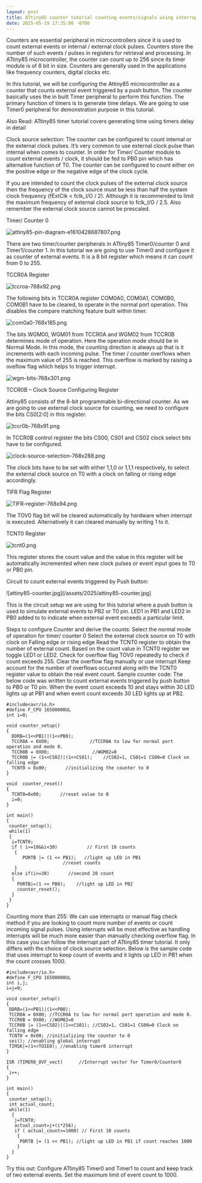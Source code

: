 ```yaml
---
layout: post
title: ATtiny85 counter tutorial counting events/signals using interrupts
date: 2025-05-19 17:35:00 -0700
---
```


Counters are essential peripheral in microcontrollers since it is used to count external events or internal / external clock pulses. Counters store the number of such events / pulses in registers for retrieval and processing. In ATtiny85 microcontroller, the counter can count up to 256 since its timer module is of 8 bit in size. Counters are generally used in the applications like frequency counters, digital clocks etc.

In this tutorial, we will be configuring the Attiny85 microcontroller as a counter that counts external event triggered by a push button. The counter basically uses the in built Timer peripheral to perform this function. The primary function of timers is to generate time delays. We are going to use Timer0 peripheral for demonstration purpose in this tutorial.

Also Read: ATtiny85 timer tutorial covers generating time using timers delay in detail

Clock source selection:
The counter can be configured to count internal or the external clock pulses. It’s very common to use external clock pulse than internal when comes to counter. In order for Timer/ Counter module to count external events / clock, it should be fed to PB0 pin which has alternative function of T0. The counter can be configured to count either on the positive edge or the negative edge of the clock cycle.

If you are intended to count the clock pulses of the external clock source then the frequency of the clock source must be less than half the system clock frequency (fExtClk < fclk_I/O / 2). Although it is recommended to limit the maximum frequency of external clock source to fclk_I/O / 2.5. Also remember the external clock source cannot be prescaled.

Timer/ Counter 0

![attiny85-pin-diagram-e1610428687807.png](/assets/2025/attiny85-pin-diagram-e1610428687807.png)

There are two timer/counter peripherals in ATtiny85 Timer0/counter 0 and Timer1/counter 1. In this tutorial we are going to use Timer0 and configure it as counter of external events. It is a 8 bit register which means it can count from 0 to 255.

TCCR0A Register
 
![tccroa-768x92.png](/assets/2025/tccroa-768x92.png)


The following bits in TCCR0A register COM0A0, COM0A1, COM0B0, COM0B1 have to be cleared, to operate in the normal port operation. This disables the compare matching feature built within timer.

![com0a0-768x185.png](/assets/2025/com0a0-768x185.png)

The bits WGM00, WGM01 from TCCR0A and WGM02 from TCCR0B determines mode of operation. Here the operation mode should be in Normal Mode. In this mode, the counting direction is always up that is it increments with each incoming pulse. The timer / counter overflows when the maximum value of 255 is reached. This overflow is marked by raising a oveflow flag which helps to trigger interrupt.

![wgm-bits-768x301.png](/assets/2025/wgm-bits-768x301.png)

TCCR0B – Clock Source Configuring Register

Attiny85 consists of the 8-bit programmable bi-directional counter. As we are going to use external clock source for counting, we need to configure the bits CS0[2:0] in this register.

![tccr0b-768x91.png](/assets/2025/tccr0b-768x91.png)

In TCCR0B control register the bits CS00, CS01 and CS02 clock select bits have to be configured.

![clock-source-selection-768x288.png](/assets/2025/clock-source-selection-768x288.png)

The clock bits have to be set with either 1,1,0 or 1,1,1 respectively, to select the external clock source on T0 with a clock on falling or rising edge accordingly.

TIFR Flag Register

![TIFR-register-768x94.png](/assets/2025/TIFR-register-768x94.png)

The TOV0 flag bit will be cleared automatically by hardware when interrupt is executed. Alternatively it can cleared manually by writing 1 to it.

TCNT0 Register

![tcnt0.png](/assets/2025/tcnt0.png)

This register stores the count value and the value in this register will be automatically incremented when new clock pulses or event input goes to T0 or PB0 pin. 

Circuit to count external events triggered by Push button:

![attiny85-counter.jpg](/assets/2025/attiny85-counter.jpg]

This is the circuit setup we are using for this tutorial where a push button is used to simulate external events to PB2 or T0 pin.  LED1 in PB1 and LED2 in PB0 added to to indicate when external event exceeds a particular limit.

Steps to configure Counter and derive the counts:
Select the normal mode of operation for timer/ counter 0
Select the external clock source on T0 with clock on Falling edge or rising edge
Read the TCNT0 register to obtain the number of external count.
Based on the count value in TCNT0 register we toggle LED1 or LED2.
Check for overflow flag TOV0 repeatedly to check if count exceeds 255.
Clear the overflow flag manually or use interrupt
Keep account for the number of overflows occurred along with the TCNT0 register value to obtain the real event count.
Sample counter code:
The below code was written to count external events triggered by push button to PB0 or T0 pin. When the event count exceeds 10 and stays within 30 LED lights up at PB1 and when event count exceeds 30 LED lights up at PB2.

```
#include<avr/io.h>
#define F_CPU 16500000UL
int i=0;

void counter_setup() 
{
  DDRB=(1<<PB1)|(1<<PB0);
  TCCR0A = 0X00;               //TCCR0A to low for normal port operation and mode 0.
  TCCR0B = 0X00;                //WGM02=0
  TCCR0B |= (1<<CS02)|(1<<CS01);    //CS02=1, CS01=1 CS00=0 Clock on falling edge
  TCNT0 = 0x00;       //initializing the counter to 0
}

void  counter_reset()
{
  TCNT0=0x00;       //reset value to 0 
  i=0;
}

int main() 
{
 counter_setup();
 while(1)
 {
  i=TCNT0;
  if ( i>=10&&i<30)           // First 10 counts
   { 
      PORTB |= (1 << PB1);   //light up LED in PB1   
                     //reset counts
   }
  else if(i>=30)       //second 20 count
  {
    PORTB|=(1 << PB0);    //light up LED in PB2
    counter_reset();
  } 
 }
}
```

Counting more than 255:
We can use interrupts or manual flag check method if you are looking to count more number of events or count incoming signal pulses. Using interrupts will be most effective as handling interrupts will be much more easier than manually checking overflow flag. In this case you can follow the interrupt part of ATtiny85 timer tutorial. It only differs with the choice of clock source selection. Below is the sample code that uses interrupt to keep count of events and it lights up LED in PB1 when the count crosses 1000.

```
#include<avr/io.h> 
#define F_CPU 16500000UL 
int i,j;
i=j=0;
 
void counter_setup() 
{ 
 DDRB=(1<<PB1)|(1<<PB0); 
 TCCR0A = 0X00; //TCCR0A to low for normal port operation and mode 0. 
 TCCR0B = 0X00; //WGM02=0 
 TCCR0B |= (1<<CS02)|(1<<CS01); //CS02=1, CS01=1 CS00=0 Clock on falling edge 
 TCNT0 = 0x00; //initializing the counter to 0 
 sei(); //enabling global interrupt
 TIMSK|=(1<<TOIE0); //enabling timer0 interrupt
} 

ISR (TIMER0_OVF_vect)      //Interrupt vector for Timer0/Counter0
{
 i++;
}
 
int main() 
{ 
 counter_setup(); 
 int actual_count;
 while(1) 
  { 
   j=TCNT0;
   actual_count=j+(i*256);
   if ( actual_count>=1000) // First 10 counts 
    { 
     PORTB |= (1 << PB1); //light up LED in PB1 if count reaches 1000
    } 
  } 
}
```

Try this out:
Configure ATtiny85 Timer0 and Timer1 to count and keep track of two external events. Set the maximum limit of event count to 1000.